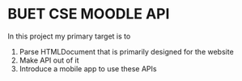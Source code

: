 # BUET CSE MOODLE API

In this project my primary target is to

1. Parse HTMLDocument that is primarily designed for the website
2. Make API out of it
3. Introduce a mobile app to use these APIs